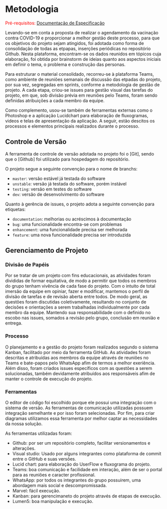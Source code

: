 
# Metodologia

<span style="color:red">Pré-requisitos: <a href="2-Especificação do Projeto.md"> Documentação de Especificação</a></span>

Levando-se em conta a proposta de realizar o agendamento da vacinação contra COVID-19 e proporcionar a melhor gestão deste processo, para que os objetivos do projeto sejam atingidos, foi adotada como forma de consolidação de todas as etpapas, inserções periódicas no repositório Github. Nesta plataforma, encontram-se os dados reunidos em tópicos cuja elaboração, foi obtida por brainstorm de ideias quanto aos aspectos iniciais em definir o tema, o problema e construção das personas. 

Para estruturar o material consolidado, recorreu-se à plataforma Teams, como ambiente de reuniões semanais de discussão das etpadas do projeto, por sua vez, segregadas em sprints, conforme a metodologia de gestão de projeto. A cada etapa, criou-se issues para gestão visual das tarefas do projeto, em que, sob divisão prévia em reuniões pelo Teams, foram sendo definidas atribuições a cada membro da equipe.

Como complemento, usou-se também de ferramentas externas como o Photoshop e a aplicação Lucidchart para elaboração de fluxogramas, videos e telas de apresentação da aplicação. A seguir, estão descitos os processos e elementos principais realizados durante o processo.

## Controle de Versão

A ferramenta de controle de versão adotada no projeto foi o
[Git], sendo que o [Github] foi utilizado para hospedagem do repositório.

O projeto segue a seguinte convenção para o nome de branchs:

- `master`: versão estável já testada do software
- `unstable`: versão já testada do software, porém instável
- `testing`: versão em testes do software
- `dev`: versão de desenvolvimento do software

Quanto à gerência de issues, o projeto adota a seguinte convenção para
etiquetas:

- `documentation`: melhorias ou acréscimos à documentação
- `bug`: uma funcionalidade encontra-se com problemas
- `enhancement`: uma funcionalidade precisa ser melhorada
- `feature`: uma nova funcionalidade precisa ser introduzida

## Gerenciamento de Projeto

### Divisão de Papéis

Por se tratar de um projeto com fins educacionais, as atividades foram divididas de formar equitativa, de modo a permitir que todos os membros do grupo tenham vivência de cada fase do projeto. Com o intuito de total imersão da equipe em opiniar, fazer e modificar, mantemos o perfil de divisão de tarefas e de revisão aberta entre todos. De modo geral, as questões foram discutidas coletivamente, resultando no conjunto de decisões e orientações a serem trabalhadas individualmente por cada membro da equipe. Mantendo sua responsabilidade com o definido no escobo nas issues, somados a revisão pelo grupo, conclusão em reunião e entrega.

### Processo

O planejamento e a gestão do projeto foram realizados segundo o sistema Kanban, facilitado por meio da ferramenta GitHub. As atividades foram descritas e atribuídas aos membros da equipe através de reuniôes no Teams e bate-papos pelo WhatsApp afim de termos a melhor exeriência. Além disso, foram criados issues específicos com as questões a serem solucionadas, também devidamente atribuídos aos responsáveis afim de manter o controle de execução do projeto. 

### Ferramentas

O editor de código foi escolhido porque ele possui uma integração com o sistema de versão. As ferramentas de comunicação utilizadas possuem integração semelhante e por isso foram selecionadas. Por fim, para criar diagramas utilizamos essa ferramenta por melhor captar as necessidades da nossa solução.

As ferramentas utilizadas foram: 
- Github: por ser um repositório completo, facilitar versionamentos e alterações.
- Visual studio: Usado por alguns integrantes como plataforma de commit entre o GitHub e suas versões.
- Lucid chart: para elaboração do UserFlow e fluxograma do projeto.
- Teams: boa comunicação e facilidade em interação, além de ser o portal para as reuniões e caracter profissional.
- WhatsApp: por todos os integrantes do grupo possuirem, uma abordagem mais social e descompromissada.
- Marvel: fácil execução.
- Kanban: para gerencimaneto do projeto através de etapas de execução.
- Lumen5: boa manipulação e execução.
 
